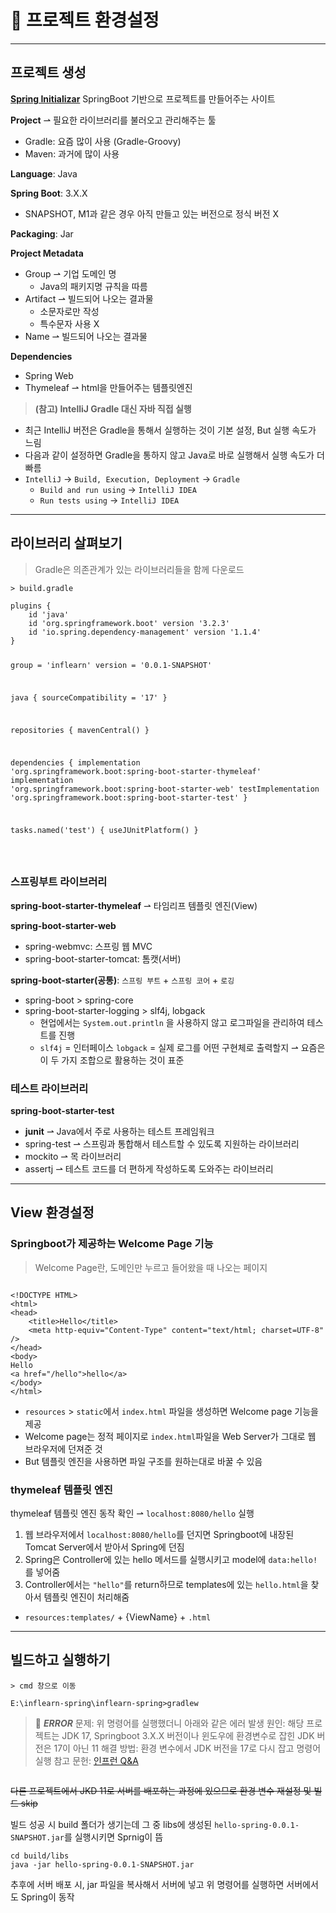 <h1 id="🌱-프로젝트-환경설정">🌱 프로젝트 환경설정</h1>
<hr />
<h2 id="프로젝트-생성">프로젝트 생성</h2>
<p><a href="https://start.spring.io/"><strong>Spring Initializar</strong></a>
SpringBoot 기반으로 프로젝트를 만들어주는 사이트
<img alt="" src="https://velog.velcdn.com/images/heerang/post/214b3e01-b0b1-4e71-af03-cd886afad868/image.png" /></p>
<p><strong>Project</strong> ⇀ 필요한 라이브러리를 불러오고 관리해주는 툴</p>
<ul>
<li>Gradle: 요즘 많이 사용 (Gradle-Groovy)</li>
<li>Maven: 과거에 많이 사용</li>
</ul>
<p><strong>Language</strong>: Java</p>
<p><strong>Spring Boot</strong>: 3.X.X</p>
<ul>
<li>SNAPSHOT, M1과 같은 경우 아직 만들고 있는 버전으로 정식 버전 X</li>
</ul>
<p><strong>Packaging</strong>: Jar</p>
<p><strong>Project Metadata</strong></p>
<ul>
<li>Group ⇀ 기업 도메인 명<ul>
<li>Java의 패키지명 규칙을 따름</li>
</ul>
</li>
<li>Artifact ⇀ 빌드되어 나오는 결과물<ul>
<li>소문자로만 작성</li>
<li>특수문자 사용 X</li>
</ul>
</li>
<li>Name ⇀ 빌드되어 나오는 결과물</li>
</ul>
<p><strong>Dependencies</strong></p>
<ul>
<li>Spring Web</li>
<li>Thymeleaf ⇀ html을 만들어주는 템플릿엔진</li>
</ul>
<blockquote>
<p><strong>(참고) IntelliJ Gradle 대신 자바 직접 실행</strong></p>
</blockquote>
<ul>
<li>최근 IntelliJ 버전은 Gradle을 통해서 실행하는 것이 기본 설정, But 실행 속도가 느림</li>
<li>다음과 같이 설정하면 Gradle을 통하지 않고 Java로 바로 실행해서 실행 속도가 더 빠름
<img alt="" src="https://velog.velcdn.com/images/heerang/post/cfb02490-6702-4bf4-aa43-519eb537bc63/image.png" /></li>
<li><code>IntelliJ</code> → <code>Build, Execution, Deployment</code> → <code>Gradle</code><ul>
<li><code>Build and run using</code> → <code>IntelliJ IDEA</code></li>
<li><code>Run tests using</code> → <code>IntelliJ IDEA</code></li>
</ul>
</li>
</ul>
<hr />
<h2 id="라이브러리-살펴보기">라이브러리 살펴보기</h2>
<blockquote>
<p>Gradle은 의존관계가 있는 라이브러리들을 함께 다운로드</p>
</blockquote>
<p><code>&gt; build.gradle</code></p>
<pre><code class="language-java">plugins {
    id 'java'
    id 'org.springframework.boot' version '3.2.3'
    id 'io.spring.dependency-management' version '1.1.4'
}

group = 'inflearn'
version = '0.0.1-SNAPSHOT'

java {
    sourceCompatibility = '17'
}

repositories {
    mavenCentral()
}

dependencies {
    implementation 'org.springframework.boot:spring-boot-starter-thymeleaf'
    implementation 'org.springframework.boot:spring-boot-starter-web'
    testImplementation 'org.springframework.boot:spring-boot-starter-test'
}

tasks.named('test') {
    useJUnitPlatform()
}

</code></pre>
<h3 id="스프링부트-라이브러리">스프링부트 라이브러리<img alt="" src="https://velog.velcdn.com/images/heerang/post/eba35cb0-b814-4aeb-9f3a-d0dd8bd7815e/image.png" /></h3>
<p><strong>spring-boot-starter-thymeleaf</strong> ⇀ 타임리프 템플릿 엔진(View)</p>
<p> <strong>spring-boot-starter-web</strong></p>
<ul>
<li>spring-webmvc: 스프링 웹 MVC</li>
<li>spring-boot-starter-tomcat: 톰캣(서버)
<img alt="" src="https://velog.velcdn.com/images/heerang/post/cca10a03-4d12-4df3-b293-5252f26b2567/image.png" /></li>
</ul>
<p><strong>spring-boot-starter(공통)</strong>: <code>스프링 부트</code> + <code>스프링 코어</code> + <code>로깅</code></p>
<ul>
<li>spring-boot &gt; spring-core</li>
<li>spring-boot-starter-logging &gt; slf4j, lobgack<ul>
<li>현업에서는 <code>System.out.println</code> 을 사용하지 않고 로그파일을 관리하여 테스트를 진행</li>
<li><code>slf4j</code> = 인터페이스
<code>lobgack</code> = 실제 로그를 어떤 구현체로 출력할지
⇀ 요즘은 이 두 가지 조합으로 활용하는 것이 표준</li>
</ul>
</li>
</ul>
<h3 id="테스트-라이브러리">테스트 라이브러리<img alt="" src="https://velog.velcdn.com/images/heerang/post/013751b2-3bfd-4c16-bf53-4a9627243ae0/image.png" /></h3>
<p><strong>spring-boot-starter-test</strong></p>
<ul>
<li><strong>junit</strong> ⇀ Java에서 주로 사용하는 테스트 프레임워크</li>
<li>spring-test ⇀ 스프링과 통합해서 테스트할 수 있도록 지원하는 라이브러리</li>
<li>mockito ⇀ 목 라이브러리</li>
<li>assertj ⇀ 테스트 코드를 더 편하게 작성하도록 도와주는 라이브러리</li>
</ul>
<hr />
<h2 id="view-환경설정">View 환경설정</h2>
<h3 id="springboot가-제공하는-welcome-page-기능">Springboot가 제공하는 Welcome Page 기능</h3>
<blockquote>
<p>Welcome Page란, 도메인만 누르고 들어왔을 때 나오는 페이지</p>
</blockquote>
<p><img alt="" src="https://velog.velcdn.com/images/heerang/post/317ab0e8-9309-4f99-b2a7-527077ebfa4b/image.png" /></p>
<pre><code class="language-html">&lt;!DOCTYPE HTML&gt;
&lt;html&gt;
&lt;head&gt;
    &lt;title&gt;Hello&lt;/title&gt;
    &lt;meta http-equiv=&quot;Content-Type&quot; content=&quot;text/html; charset=UTF-8&quot; /&gt;
&lt;/head&gt;
&lt;body&gt;
Hello
&lt;a href=&quot;/hello&quot;&gt;hello&lt;/a&gt;
&lt;/body&gt;
&lt;/html&gt;</code></pre>
<ul>
<li><code>resources</code> &gt; <code>static</code>에서 <code>index.html</code> 파일을 생성하면 Welcome page 기능을 제공</li>
<li>Welcome page는 정적 페이지로 <code>index.html</code>파일을 Web Server가 그대로 웹 브라우저에 던져준 것</li>
<li>But 템플릿 엔진을 사용하면 파일 구조를 원하는대로 바꿀 수 있음</li>
</ul>
<h3 id="thymeleaf-템플릿-엔진">thymeleaf 템플릿 엔진</h3>
<p>thymeleaf 템플릿 엔진 동작 확인 ⇀ <code>localhost:8080/hello</code> 실행
<img alt="" src="https://velog.velcdn.com/images/heerang/post/f4a32602-f63a-4f8d-b483-d46807916367/image.png" /></p>
<ol>
<li>웹 브라우저에서 <code>localhost:8080/hello</code>를 던지면 Springboot에 내장된 Tomcat Server에서 받아서 Spring에 던짐</li>
<li>Spring은 Controller에 있는 hello 메서드를 실행시키고 model에 <code>data:hello!</code>를 넣어줌</li>
<li>Controller에서는 <code>&quot;hello&quot;</code>를 return하므로 templates에 있는 <code>hello.html</code>을 찾아서 템플릿 엔진이 처리해줌</li>
</ol>
<ul>
<li><code>resources:templates/</code> + {ViewName} + <code>.html</code></li>
</ul>
<hr />
<h2 id="빌드하고-실행하기">빌드하고 실행하기</h2>
<p><code>&gt; cmd 창으로 이동</code></p>
<pre><code>E:\inflearn-spring\inflearn-spring&gt;gradlew
</code></pre><blockquote>
<p>🚨 <strong><em>ERROR</em></strong> 
문제: 위 명령어를 실행했더니 아래와 같은 에러 발생
원인: 해당 프로젝트는 JDK 17, Springboot 3.X.X 버전이나 윈도우에 환경변수로 잡힌 JDK 버전은 17이 아닌 11
해결 방법: 환경 변수에서 JDK 버전을 17로 다시 잡고 명령어 실행
참고 문헌: <a href="https://www.inflearn.com/questions/1147739/%EC%9E%90%EB%B0%94-%EB%B2%84%EC%A0%84%EC%9D%B4-%EB%8B%A4%EB%A5%B4%EA%B2%8C-%EB%82%98%EC%98%B5%EB%8B%88%EB%8B%A4">인프런 Q&amp;A</a></p>
</blockquote>
<p><img alt="" src="https://velog.velcdn.com/images/heerang/post/648ad32a-e476-48a4-bba7-ad2f89f42ed9/image.png" /></p>
<p><del>다른 프로젝트에서 JKD 11로 서버를 배포하는 과정에 있으므로 환경 변수 재설정 및 빌드 skip</del></p>
<p>빌드 성공 시 build 폴더가 생기는데 그 중 libs에 생성된 <code>hello-spring-0.0.1-SNAPSHOT.jar</code>를 실행시키면 Sprnig이 뜸</p>
<pre><code>cd build/libs
java -jar hello-spring-0.0.1-SNAPSHOT.jar</code></pre><p>추후에 서버 배포 시, jar 파일을 복사해서 서버에 넣고 위 명령어를 실행하면 서버에서도 Spring이 동작</p>